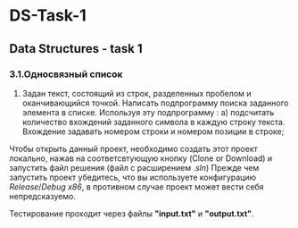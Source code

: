 # DS-Task-1
## Data Structures - task 1

### 3.1.Односвязный список
1. Задан текст, состоящий из строк, разделенных пробелом и оканчивающийся точкой.
Написать подпрограмму поиска заданного элемента в списке. Используя эту подпрограмму :
а) подсчитать количество вхождений заданного символа в каждую строку текста.
Вхождение задавать номером строки и номером позиции в строке;

Чтобы открыть данный проект, необходимо создать этот проект локально, нажав на соответсвтующую кнопку (Clone or Download) и запустить файл решения (файл с расширением *.sln*)
Прежде чем запустить проект убедитесь, что вы используете конфигурацию *Release*/*Debug* *x86*, в противном случае проект может вести себя непредсказуемо.

Тестирование проходит через файлы **"input.txt"** и **"output.txt"**.
